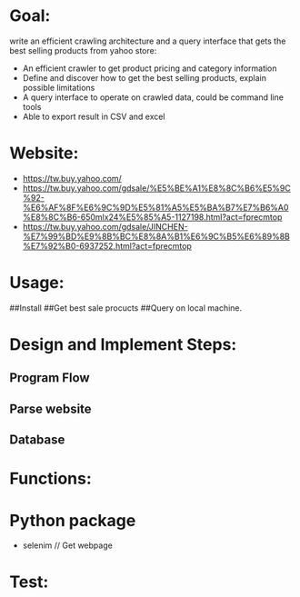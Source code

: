 # Goal:
write an efficient crawling architecture and a query interface that gets the best selling products from yahoo store: 
* An efficient crawler to get product pricing and category information
* Define and discover how to get the best selling products, explain possible limitations
* A query interface to operate on crawled data, could be command line tools 
* Able to export result in CSV and excel

# Website:
* https://tw.buy.yahoo.com/
* https://tw.buy.yahoo.com/gdsale/%E5%BE%A1%E8%8C%B6%E5%9C%92-%E6%AF%8F%E6%9C%9D%E5%81%A5%E5%BA%B7%E7%B6%A0%E8%8C%B6-650mlx24%E5%85%A5-1127198.html?act=fprecmtop
* https://tw.buy.yahoo.com/gdsale/JINCHEN-%E7%99%BD%E9%8B%BC%E8%8A%B1%E6%9C%B5%E6%89%8B%E7%92%B0-6937252.html?act=fprecmtop

# Usage:
##Install
##Get best sale procucts
##Query on local machine.

# Design and Implement Steps: 
## Program Flow 
## Parse website
## Database

# Functions:

# Python package
* selenim // Get webpage

# Test:
